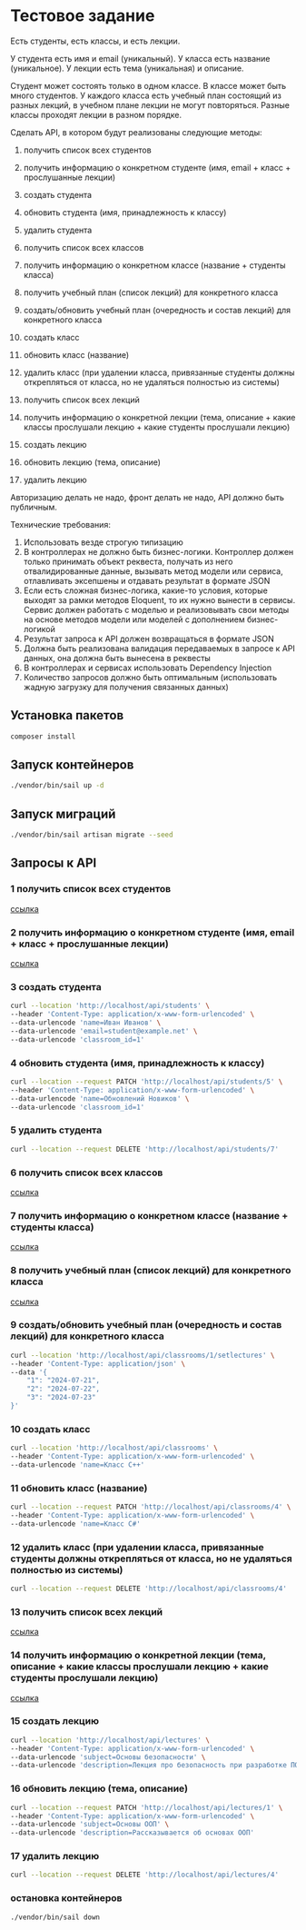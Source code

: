 # Тестовое задание

Есть студенты, есть классы, и есть лекции.

У студента есть имя и email (уникальный).
У класса есть название (уникальное).
У лекции есть тема (уникальная) и описание.

Студент может состоять только в одном классе.
В классе может быть много студентов.
У каждого класса есть учебный план состоящий из разных лекций, в учебном плане лекции не могут повторяться.
Разные классы проходят лекции в разном порядке.

Сделать API, в котором будут реализованы следующие методы:

1. получить список всех студентов
2. получить информацию о конкретном студенте (имя, email + класс + прослушанные лекции)
3. создать студента
4. обновить студента (имя, принадлежность к классу)
5. удалить студента

6. получить список всех классов
7. получить информацию о конкретном классе (название + студенты класса)
8. получить учебный план (список лекций) для конкретного класса
9. создать/обновить учебный план (очередность и состав лекций) для конкретного класса
10. создать класс
11. обновить класс (название)
12. удалить класс (при удалении класса, привязанные студенты должны открепляться от класса, но не удаляться полностью из системы)

13. получить список всех лекций
14. получить информацию о конкретной лекции (тема, описание + какие классы прослушали лекцию + какие студенты прослушали лекцию)
15. создать лекцию
16. обновить лекцию (тема, описание)
17. удалить лекцию

Авторизацию делать не надо, фронт делать не надо, API должно быть публичным.

Технические требования:

1. Использовать везде строгую типизацию
2. В контроллерах не должно быть бизнес-логики. Контроллер должен только принимать объект реквеста, получать из него отвалидированные данные, вызывать метод модели или сервиса, отлавливать эксепшены и отдавать результат в формате JSON
3. Если есть сложная бизнес-логика, какие-то условия, которые выходят за рамки методов Eloquent, то их нужно вынести в сервисы. Сервис должен работать с моделью и реализовывать свои методы на основе методов модели или моделей с дополнением бизнес-логикой
4. Результат запроса к API должен возвращаться в формате JSON
5. Должна быть реализована валидация передаваемых в запросе к API данных, она должна быть вынесена в реквесты
6. В контроллерах и сервисах использовать Dependency Injection
7. Количество запросов должно быть оптимальным (использовать жадную загрузку для получения связанных данных)

## Установка пакетов

```sh
composer install
```

## Запуск контейнеров

```sh
./vendor/bin/sail up -d
```

## Запуск миграций

```sh
./vendor/bin/sail artisan migrate --seed
```

## Запросы к API

### 1 получить список всех студентов

[ссылка](http://localhost/api/students)

### 2 получить информацию о конкретном студенте (имя, email + класс + прослушанные лекции)

[ссылка](http://localhost/api/students/5)

### 3 создать студента

```sh
curl --location 'http://localhost/api/students' \
--header 'Content-Type: application/x-www-form-urlencoded' \
--data-urlencode 'name=Иван Иванов' \
--data-urlencode 'email=student@example.net' \
--data-urlencode 'classroom_id=1'
```

### 4 обновить студента (имя, принадлежность к классу)

```sh
curl --location --request PATCH 'http://localhost/api/students/5' \
--header 'Content-Type: application/x-www-form-urlencoded' \
--data-urlencode 'name=Обновлений Новиков' \
--data-urlencode 'classroom_id=1'
```

### 5 удалить студента

```sh
curl --location --request DELETE 'http://localhost/api/students/7'
```

### 6 получить список всех классов

[ссылка](http://localhost/api/classrooms)

### 7 получить информацию о конкретном классе (название + студенты класса)

[ссылка](http://localhost/api/classrooms/2)

### 8 получить учебный план (список лекций) для конкретного класса

[ссылка](http://localhost/api/classrooms/2/lectures)

### 9 создать/обновить учебный план (очередность и состав лекций) для конкретного класса

```sh
curl --location 'http://localhost/api/classrooms/1/setlectures' \
--header 'Content-Type: application/json' \
--data '{
    "1": "2024-07-21",
    "2": "2024-07-22",
    "3": "2024-07-23"
}'
```

### 10 создать класс

```sh
curl --location 'http://localhost/api/classrooms' \
--header 'Content-Type: application/x-www-form-urlencoded' \
--data-urlencode 'name=Класс C++'
```

### 11 обновить класс (название)

```sh
curl --location --request PATCH 'http://localhost/api/classrooms/4' \
--header 'Content-Type: application/x-www-form-urlencoded' \
--data-urlencode 'name=Класс С#'
```

### 12 удалить класс (при удалении класса, привязанные студенты должны открепляться от класса, но не удаляться полностью из системы)

```sh
curl --location --request DELETE 'http://localhost/api/classrooms/4'
```

### 13 получить список всех лекций

[ссылка](http://localhost/api/lectures)

### 14 получить информацию о конкретной лекции (тема, описание + какие классы прослушали лекцию + какие студенты прослушали лекцию)

[ссылка](http://localhost/api/lectures/1)

### 15 создать лекцию

```sh
curl --location 'http://localhost/api/lectures' \
--header 'Content-Type: application/x-www-form-urlencoded' \
--data-urlencode 'subject=Основы безопасности' \
--data-urlencode 'description=Лекция про безопасность при разработке ПО'
```

### 16 обновить лекцию (тема, описание)

```sh
curl --location --request PATCH 'http://localhost/api/lectures/1' \
--header 'Content-Type: application/x-www-form-urlencoded' \
--data-urlencode 'subject=Основы ООП' \
--data-urlencode 'description=Рассказывается об основах ООП'
```

### 17 удалить лекцию

```sh
curl --location --request DELETE 'http://localhost/api/lectures/4'
```

### остановка контейнеров

```sh
./vendor/bin/sail down
```
